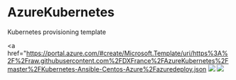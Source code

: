 # AzureKubernetes
Kubernetes provisioning template

<a href="https://portal.azure.com/#create/Microsoft.Template/uri/https%3A%2F%2Fraw.githubusercontent.com%2FDXFrance%2FAzureKubernetes%2Fmaster%2FKubernetes-Ansible-Centos-Azure%2Fazuredeploy.json
    <img src="http://azuredeploy.net/deploybutton.png"/>
</a>
<a href="http://armviz.io/#/?load=https://raw.githubusercontent.com/DXFrance/AzureKubernetes/master/Kubernetes-Ansible-Centos-Azure/azuredeploy.json" target="_blank">
    <img src="http://armviz.io/visualizebutton.png"/>
</a>